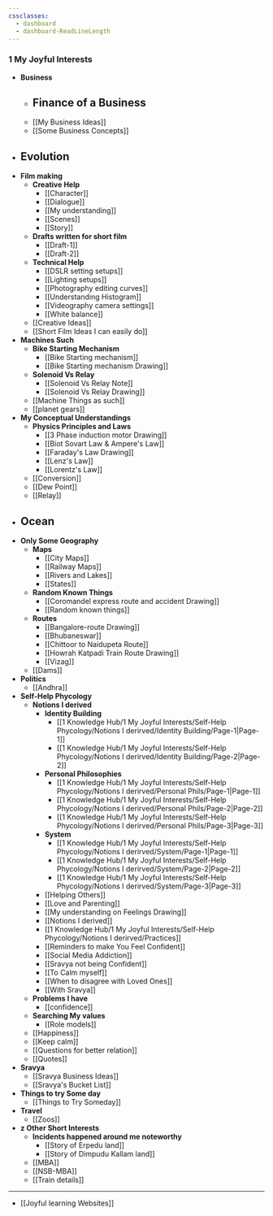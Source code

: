 ```yaml
---
cssclasses:
  - dashboard
  - dashboard-ReadLineLength
---
```

### 1 My Joyful Interests
- **Business**
	- **Finance of a Business**
		- 
	- [[My Business Ideas]]
	- [[Some Business Concepts]]
- **Evolution**
	- 
- **Film making**
	- **Creative Help**
		- [[Character]]
		- [[Dialogue]]
		- [[My understanding]]
		- [[Scenes]]
		- [[Story]]
	-  **Drafts written for short film**
		- [[Draft-1]]
		- [[Draft-2]]
	- **Technical Help**
		- [[DSLR setting setups]]
		- [[Lighting setups]]
		- [[Photography editing curves]]
		- [[Understanding Histogram]]
		- [[Videography camera settings]]
		- [[White balance]]
	- [[Creative Ideas]]
	- [[Short Film Ideas I can easily do]]
- **Machines Such**
	- **Bike Starting Mechanism**
		- [[Bike Starting mechanism]]
		- [[Bike Starting mechanism Drawing]]
	- **Solenoid Vs Relay**
		- [[Solenoid Vs Relay Note]]
		- [[Solenoid Vs Relay Drawing]]
	- [[Machine Things as such]]
	- [[planet gears]]
- **My Conceptual Understandings**
	- **Physics Principles and Laws**
		- [[3 Phase induction motor Drawing]]
		- [[Biot Sovart Law & Ampere's Law]]
		- [[Faraday's Law Drawing]]
		- [[Lenz's Law]]
		- [[Lorentz's Law]]
	- [[Conversion]]
	- [[Dew Point]]
	- [[Relay]]
- **Ocean**
	- 
- **Only Some Geography**
	- **Maps**
		- [[City Maps]]
		- [[Railway Maps]]
		- [[Rivers and Lakes]]
		- [[States]]
	- **Random Known Things**
		- [[Coromandel express route and accident Drawing]]
		- [[Random known things]]
	- **Routes**
		- [[Bangalore-route Drawing]]
		- [[Bhubaneswar]]
		- [[Chittoor to Naidupeta Route]]
		- [[Howrah Katpadi Train Route Drawing]]
		- [[Vizag]]
	- [[Dams]]
- **Politics**
	- [[Andhra]]
- **Self-Help Phycology**
	- **Notions I derived**
		- **Identity Building**
			- [[1 Knowledge Hub/1 My Joyful Interests/Self-Help Phycology/Notions I derirved/Identity Building/Page-1|Page-1]]
			- [[1 Knowledge Hub/1 My Joyful Interests/Self-Help Phycology/Notions I derirved/Identity Building/Page-2|Page-2]]
		- **Personal Philosophies**
			- [[1 Knowledge Hub/1 My Joyful Interests/Self-Help Phycology/Notions I derirved/Personal Phils/Page-1|Page-1]]
			- [[1 Knowledge Hub/1 My Joyful Interests/Self-Help Phycology/Notions I derirved/Personal Phils/Page-2|Page-2]]
			- [[1 Knowledge Hub/1 My Joyful Interests/Self-Help Phycology/Notions I derirved/Personal Phils/Page-3|Page-3]]
		- **System**
			- [[1 Knowledge Hub/1 My Joyful Interests/Self-Help Phycology/Notions I derirved/System/Page-1|Page-1]]
			- [[1 Knowledge Hub/1 My Joyful Interests/Self-Help Phycology/Notions I derirved/System/Page-2|Page-2]]
			- [[1 Knowledge Hub/1 My Joyful Interests/Self-Help Phycology/Notions I derirved/System/Page-3|Page-3]]
		- [[Helping Others]]
		- [[Love and Parenting]]
		- [[My understanding on Feelings Drawing]]
		- [[Notions I derived]]
		- [[1 Knowledge Hub/1 My Joyful Interests/Self-Help Phycology/Notions I derirved/Practices]]
		- [[Reminders to make You Feel Confident]]
		- [[Social Media Addiction]]
		- [[Sravya not being Confident]]
		- [[To Calm myself]]
		- [[When to disagree with Loved Ones]]
		- [[With Sravya]]
	- **Problems I have**
		- [[confidence]]
	- **Searching My values**
		- [[Role models]]
	- [[Happiness]]
	- [[Keep calm]]
	- [[Questions for better relation]]
	- [[Quotes]]
- **Sravya**
	-  [[Sravya Business Ideas]]
	- [[Sravya's Bucket List]]
- **Things to try Some day**
	- [[Things to Try Someday]]
- **Travel**
	- [[Zoos]]
- **z Other Short Interests**
	- **Incidents happened around me noteworthy**
		- [[Story of Erpedu land]]
		- [[Story of Dimpudu Kallam land]]
	- [[MBA]]
	- [[NSB-MBA]]
	- [[Train details]]
---
- [[Joyful learning Websites]]